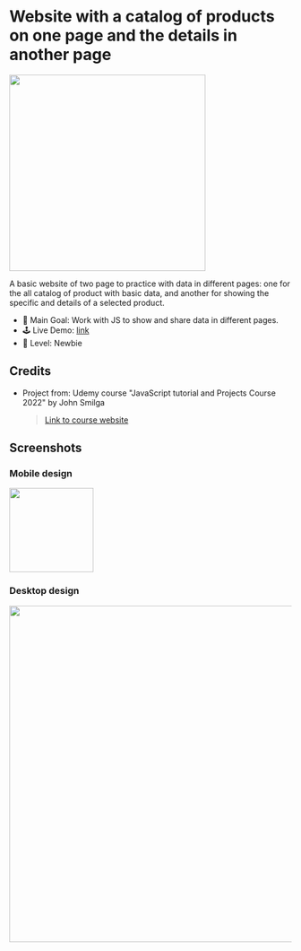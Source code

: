 # Website with a catalog of products on one page and the details in another page

<img src="./data/screenshot_desktop.jpg" width="350">

A basic website of two page to practice with data in different pages: one for the all catalog of product with basic data, and another for showing the specific and details of a selected product.

- 🎯 Main Goal: Work with JS to show and share data in different pages.
- 🕹️ Live Demo: [link](https://orses.github.io/vanilla_javascript/website_products/src/)
- 🔵 Level: Newbie

## Credits

- Project from: Udemy course "JavaScript tutorial and Projects Course 2022" by John Smilga

  > [Link to course website](https://www.udemy.com/course/javascript-tutorial-for-beginners-w/)

 <!--  The current project is based on the one that appears in the credits, but it is not exactly the same, since it incorporates small adaptations and personal experimentations like

  - the attribution on HTML and CSS
  - the mobile design
  - using a different organization for files and functions on JS. -->

## Screenshots

### Mobile design

<img src="./data/screenshot_mobile_375.jpg" width="150">

### Desktop design

<img src="./data/screenshot_desktop.jpg" width="600">
